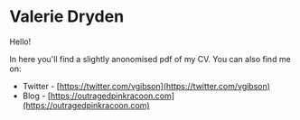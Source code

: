 # Valerie Dryden

Hello! 

In here you'll find a slightly anonomised pdf of my CV. You can also find me on:

* Twitter - [https://twitter.com/vgibson](https://twitter.com/vgibson)
* Blog - [https://outragedpinkracoon.com](https://outragedpinkracoon.com)
